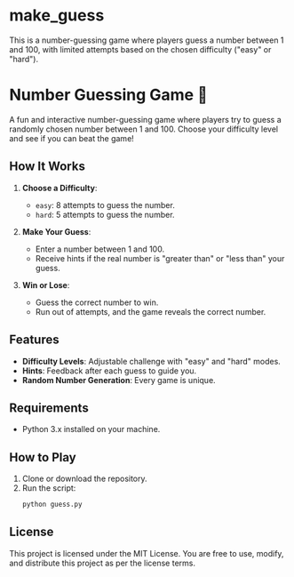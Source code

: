 # make_guess
This is a number-guessing game where players guess a number between 1 and 100, with limited attempts based on the chosen difficulty ("easy" or "hard").
# Number Guessing Game 🎯

A fun and interactive number-guessing game where players try to guess a randomly chosen number between 1 and 100. Choose your difficulty level and see if you can beat the game!

## How It Works

1. **Choose a Difficulty**: 
   - `easy`: 8 attempts to guess the number.
   - `hard`: 5 attempts to guess the number.

2. **Make Your Guess**:
   - Enter a number between 1 and 100.
   - Receive hints if the real number is "greater than" or "less than" your guess.

3. **Win or Lose**:
   - Guess the correct number to win.
   - Run out of attempts, and the game reveals the correct number.

## Features

- **Difficulty Levels**: Adjustable challenge with "easy" and "hard" modes.
- **Hints**: Feedback after each guess to guide you.
- **Random Number Generation**: Every game is unique.

## Requirements

- Python 3.x installed on your machine.

## How to Play

1. Clone or download the repository.
2. Run the script:
   ```bash
   python guess.py
## License
This project is licensed under the MIT License. You are free to use, modify, and distribute this project as per the license terms.
